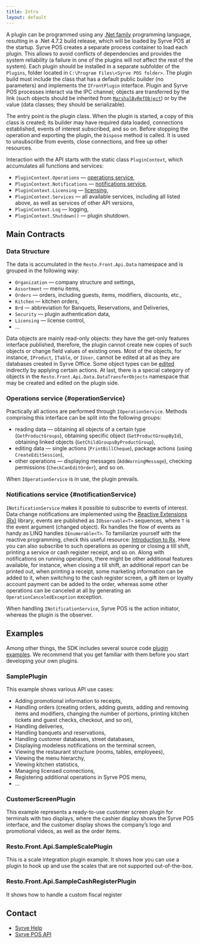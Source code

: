 ```yaml
---
title: Intro
layout: default
---
```

A plugin can be programmed using any [.Net family](http://en.wikipedia.org/wiki/List_of_CLI_languages) programming language, resulting in a .Net 4.7.2 build release, which will be loaded by Syrve POS at the startup. Syrve POS creates a separate process container to load each plugin. This allows to avoid conflicts of dependencies and provides the system reliability (a failure in one of the plugins will not affect the rest of the system). Each plugin should be installed in a separate subfolder of the `Plugins`, folder located in `C:\Program Files\<Syrve POS folder>`. The plugin build must include the class that has a default public builder (no parameters) and implements the `IFrontPlugin` interface. Plugin and Syrve POS processes interact via the IPC channel; objects are transferred by the link (such objects should be inherited from [`MarshalByRefObject`](http://msdn.microsoft.com/en-us/library/system.marshalbyrefobject(v=vs.100).aspx)) or by the value (data classes; they should be serializable).

The entry point is the plugin class. When the plugin is started, a copy of this class is created; its builder may have required data loaded, connections established, events of interest subscribed, and so on. Before stopping the operation and exporting the plugin, the `Dispose` method is called. It is used to unsubscribe from events, close connections, and free up other resources.

Interaction with the API starts with the static class `PluginContext`, which accumulates all functions and services:

- `PluginContext.Operations` — [operations service](#operationService),
- `PluginContext.Notifications` — [notifications service](#notificationService),
- `PluginContext.Licensing` — [licensing](Licensing),
- `PluginContext.Services` — all available services, including all listed above, as well as services of other API versions,
- `PluginContext.Log` — logging,
- `PluginContext.Shutdown()` — plugin shutdown.

## Main Contracts ##

### Data Structure ###
The data is accumulated in the `Resto.Front.Api.Data` namespace and is grouped in the following way:

- `Organization` — company structure and settings,
- `Assortment` — menu items,
- `Orders` — orders, including guests, items, modifiers, discounts, etc.,
- `Kitchen` — kitchen orders,
- `Brd` — abbreviation for Banquets, Reservations, and Deliveries,
- `Security` — plugin authentication data,
- `Licensing` — license control,
- ...

Data objects are mainly read-only objects: they have the get-only features interface published, therefore, the plugin cannot create new copies of such objects or change field values of existing ones. Most of the objects, for instance, `IProduct`, `ITable`, or `IUser`, cannot be edited at all as they are databases created in Syrve Office. Some object types can be [edited](Data%20editing) indirectly by applying certain actions. At last, there is a special category of objects in the `Resto.Front.Api.Data.DataTransferObjects` namespace that may be created and edited on the plugin side.

### Operations service {#operationService}
Practically all actions are performed through `IOperationService`. Methods comprising this interface can be split into the following groups:

- reading data — obtaining all objects of a certain type (`GetProductGroups`), obtaining specific object (`GetProductGroupById`), obtaining linked objects (`GetChildGroupsByProductGroup`),
- editing data — single actions (`PrintBillCheque`), package actions (using `CreateEditSession`),
- other operations — displaying messages (`AddWarningMessage`), checking permissions (`CheckCanEditOrder`), and so on.
 
When `IOperationService` is in use, the plugin prevails.

### Notifications service {#notificationService}
`INotificationService` makes it possible to subscribe to events of interest. Data change notifications are implemented using the [Reactive Extensions (Rx)](http://msdn.microsoft.com/en-us/data/gg577609.aspx) library, events are published as `IObservable<T>` sequences, where `T` is the event argument (changed object). Rx handles the flow of events as handy as LINQ handles `IEnumerable<T>`. To familiarize yourself with the reactive programming, check this useful resource: [Introduction to Rx](http://www.introtorx.com/). Here you can also subscribe to such operations as opening or closing a till shift, printing a service or cash register receipt, and so on. Along with notifications on running operations, there might be other additional features available, for instance, when closing a till shift, an additional report can be printed out, when printing a receipt, some marketing information can be added to it, when switching to the cash register screen, a gift item or loyalty account payment can be added to the order, whereas some other operations can be canceled at all by generating an `OperationCanceledException` exception.

When handling `INotificationService`, Syrve POS is the action initiator, whereas the plugin is the observer.

## Examples ##

Among other things, the SDK includes several source code [plugin examples](https://github.com/syrve/front.api.sdk/tree/master/sample/v6/). We recommend that you get familiar with them before you start developing your own plugins.

### SamplePlugin ###

This example shows various API use cases:

- Adding promotional information to receipts,
- Handling orders (creating orders, adding guests, adding and removing items and modifiers, changing the number of portions, printing kitchen tickets and guest checks, checkout, and so on),
- Handling deliveries,
- Handling banquets and reservations,
- Handling customer databases, street databases,
- Displaying modeless notifications on the terminal screen,
- Viewing the restaurant structure (rooms, tables, employees),
- Viewing the menu hierarchy,
- Viewing kitchen statistics,
- Managing licensed connections,
- Registering additional operations in Syrve POS menu,
- …

### CustomerScreenPlugin ###
This example represents a ready-to-use customer screen plugin for terminals with two displays, where the cashier display shows the Syrve POS interface, and the customer display shows the company’s logo and promotional videos, as well as the order items.

### Resto.Front.Api.SampleScalePlugin
This is a scale integration plugin example. It shows how you can use a plugin to hook up and use the scales that are not supported out-of-the-box.

### Resto.Front.Api.SampleCashRegisterPlugin
It shows how to handle a custom fiscal register

## Contact ##

- [Syrve Help](https://en.syrve.help/)
- [Syrve POS API](https://en.syrve.help/articles/api/pos-api)
